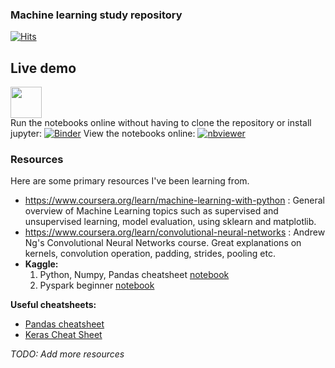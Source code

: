 ### Machine learning study repository 

[![Hits](https://hits.seeyoufarm.com/api/count/incr/badge.svg?url=https%3A%2F%2Fgithub.com%2Fmihaijulien%2FML&count_bg=%2379C83D&title_bg=%23555555&icon=&icon_color=%23E7E7E7&title=hits&edge_flat=false)](https://hits.seeyoufarm.com)

## Live demo

[<img src="https://kaggle.com/static/images/site-logo.png" height="50" style="margin-bottom:-15px" />](https://www.kaggle.com/julienmihai)

Run the notebooks online without having to clone the repository or install jupyter: [![Binder](https://mybinder.org/badge_logo.svg)](https://mybinder.org/v2/gh/mihaijulien/ML/HEAD)
View the notebooks online: [![nbviewer](https://raw.githubusercontent.com/jupyter/design/master/logos/Badges/nbviewer_badge.svg)](https://nbviewer.jupyter.org/github/mihaijulien/ML/tree/master/)

### Resources
Here are some primary resources I've been learning from. 
- https://www.coursera.org/learn/machine-learning-with-python : General overview of Machine Learning topics such as supervised and unsupervised learning, model evaluation, using sklearn and matplotlib.
- https://www.coursera.org/learn/convolutional-neural-networks : Andrew Ng's Convolutional Neural Networks course. Great explanations on kernels, convolution operation, padding, strides, pooling etc.
- **Kaggle:**
    1. Python, Numpy, Pandas cheatsheet [notebook](pandas-numpy-python-cheatsheet.ipynb)
    2. Pyspark beginner [notebook](pyspark-ml-tutorial-for-beginners.ipynb)

**Useful cheatsheets:**
- [Pandas cheatsheet](https://pandas.pydata.org/Pandas_Cheat_Sheet.pdf)
- [Keras Cheat Sheet](https://s3.amazonaws.com/assets.datacamp.com/blog_assets/Keras_Cheat_Sheet_Python.pdf)

*TODO: Add more resources*
